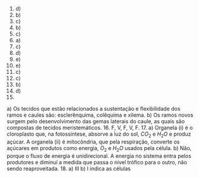 1. d)
2. b)
3. c)
4. b)
5. c)
6. a)
7. c)
8. d)
9. e)
10. e)
11. c)
12. c)
13. b)
14. d)
15. 
a) Os tecidos que estão relacionados a sustentação e flexibilidade dos ramos e caules são: esclerênquima, colêquima e xilema.
b) Os ramos novos surgem pelo desenvolvimento das gemas laterais do caule, as quais são compostas de tecidos meristemáticos.
16. F, V, F, V, F.
17. 
a) Organela (i) é o cloroplasto que, na fotossíntese, absorve a luz do sol, $CO_{2}$ e $H_{2}O$ e produz açúcar. A organela (ii) é mitocôndria, que pela respiração, converte os açúcares em produtos como energia, $O_{2}$ e $H_{2}O$ usados pela célula.
b) Não, porque o fluxo de energia é unidirecional. A energia no sistema entra pelos produtores e diminuí a medida que passa o nível trófico para o outro, não sendo reaproveitada.
18. 
a) III
b) I indica as células